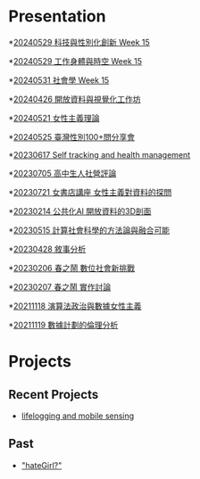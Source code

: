 # Presentation
*[20240529 科技與性別化創新 Week 15](https://docs.google.com/presentation/d/e/2PACX-1vSsgjqYjiA4Kmt1Rj-VoHqsrf2xD68e6MB5KpAnjTt1dLnf8XsgY6ZCxfoHwfl-ZAB0Ylpc2jM9hHYW/pub?start=false&loop=false&delayms=3000)

*[20240529 工作身體與時空 Week 15]()

*[20240531 社會學 Week 15]()

*[20240426 開放資料與視覺化工作坊]()

*[20240521 女性主義理論]()

*[20240525 臺灣性別100+問分享會]()

*[20230617 Self tracking and health management]()

*[20230705 高中生人社營評論]()

*[20230721 女書店講座 女性主義對資料的探問]()

*[20230214 公共化AI 開放資料的3D剖面]()

*[20230515 計算社會科學的方法論與融合可能]()

*[20230428 敘事分析]()

*[20230206 春之鬧 數位社會新挑戰]()

*[20230207 春之鬧 實作討論]()


*[20211118 演算法政治與數據女性主義]()

*[20211119 數據計劃的倫理分析]()


# Projects

## Recent Projects
* [lifelogging and mobile sensing]()

## Past
* ["hateGirl?"]()

